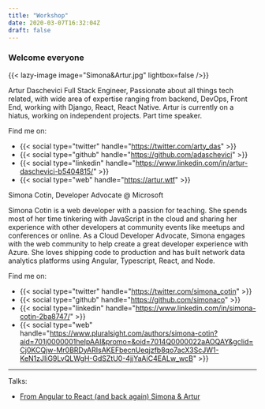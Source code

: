 ```yaml
---
title: "Workshop"
date: 2020-03-07T16:32:04Z
draft: false
---
```



### Welcome everyone

{{< lazy-image image="Simona&Artur.jpg" lightbox=false />}}

Artur Daschevici Full Stack Engineer, Passionate about all things tech related, with wide area of expertise ranging from backend, DevOps, Front End, working with Django, React, React Native.
Artur is currently on a hiatus, working on independent projects. Part time speaker.

Find me on:

- {{< social type="twitter" handle="https://twitter.com/arty_das" >}}
- {{< social type="github" handle="https://github.com/adaschevici" >}}
- {{< social type="linkedin" handle="https://www.linkedin.com/in/artur-daschevici-b5404815/" >}}
- {{< social type="web" handle="https://artur.wtf" >}}

Simona Cotin, Developer Advocate @ Microsoft

Simona Cotin is a web developer with a passion for teaching. She spends most of her time tinkering with JavaScript in the cloud and sharing her experience with other developers at community events like meetups and conferences or online. As a Cloud Developer Advocate, Simona engages with the web community to help create a great developer experience with Azure. She loves shipping code to production and has built network data analytics platforms using Angular, Typescript, React, and Node.

Find me on:

- {{< social type="twitter" handle="https://twitter.com/simona_cotin" >}}
- {{< social type="github" handle="https://github.com/simonaco" >}}
- {{< social type="linkedin" handle="https://www.linkedin.com/in/simona-cotin-2ba8747/" >}}
- {{< social type="web" handle="https://www.pluralsight.com/authors/simona-cotin?aid=701j0000001heIpAAI&promo=&oid=7014Q0000022aAOQAY&gclid=Cj0KCQjw-Mr0BRDyARIsAKEFbecnUeqjzfb8qo7acX3ScJW1-KeN1zJIiG9LvQLWgH-GdSZtU0-4jjYaAiC4EALw_wcB" >}}

---

Talks:
- [From Angular to React (and back again) Simona & Artur](https://www.youtube.com/watch?v=0n0qFcnLLnQ)

